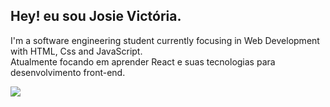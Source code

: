 ## Hey! eu sou Josie Victória.
  
I'm a software engineering student currently focusing in Web Development with HTML, Css and JavaScript.<br> Atualmente 
focando em aprender React e suas tecnologias para desenvolvimento front-end.

<img src="https://github-readme-stats.vercel.app/api?username=MiauToofu">
